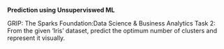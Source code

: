 **Prediction using Unsuperviswed ML**

GRIP: The Sparks Foundation:Data Science & Business Analytics Task 2: From the given ‘Iris’ dataset, predict the optimum number of clusters and represent it visually.
